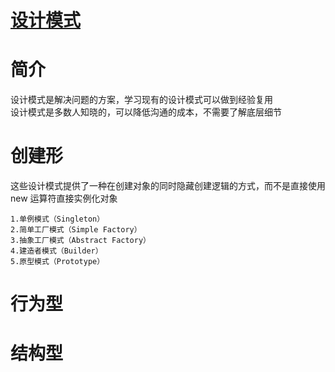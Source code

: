 [设计模式](https://github.com/ChinesePowerful/gof23)
=======

# 简介

设计模式是解决问题的方案，学习现有的设计模式可以做到经验复用
<br>
设计模式是多数人知晓的，可以降低沟通的成本，不需要了解底层细节

# 创建形
这些设计模式提供了一种在创建对象的同时隐藏创建逻辑的方式，而不是直接使用 new 运算符直接实例化对象

    1.单例模式（Singleton）
    2.简单工厂模式（Simple Factory）
    3.抽象工厂模式（Abstract Factory）
    4.建造者模式（Builder）
    5.原型模式（Prototype）
    

# 行为型

# 结构型